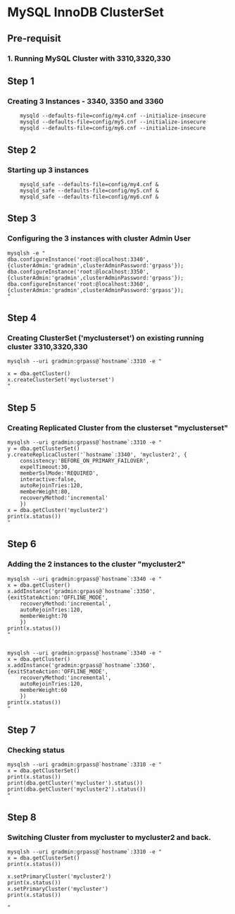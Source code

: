 # MySQL InnoDB ClusterSet
## Pre-requisit
### 1. Running MySQL Cluster with 3310,3320,330

## Step 1
### Creating 3 Instances - 3340, 3350 and 3360
```
	mysqld --defaults-file=config/my4.cnf --initialize-insecure
	mysqld --defaults-file=config/my5.cnf --initialize-insecure
	mysqld --defaults-file=config/my6.cnf --initialize-insecure
```

## Step 2
### Starting up 3 instances
```
	mysqld_safe --defaults-file=config/my4.cnf &
	mysqld_safe --defaults-file=config/my5.cnf &
	mysqld_safe --defaults-file=config/my6.cnf &
```

## Step 3
### Configuring the 3 instances with cluster Admin User
```
mysqlsh -e "
dba.configureInstance('root:@localhost:3340',{clusterAdmin:'gradmin',clusterAdminPassword:'grpass'});
dba.configureInstance('root:@localhost:3350',{clusterAdmin:'gradmin',clusterAdminPassword:'grpass'});
dba.configureInstance('root:@localhost:3360',{clusterAdmin:'gradmin',clusterAdminPassword:'grpass'});
"
```

## Step 4
###  Creating ClusterSet ('myclusterset') on existing running cluster 3310,3320,330
```
mysqlsh --uri gradmin:grpass@`hostname`:3310 -e "

x = dba.getCluster()
x.createClusterSet('myclusterset')
"
```

## Step 5
### Creating Replicated Cluster from the clusterset "myclusterset"

```
mysqlsh --uri gradmin:grpass@`hostname`:3310 -e "
y = dba.getClusterSet()
y.createReplicaCluster('`hostname`:3340', 'mycluster2', {
	consistency:'BEFORE_ON_PRIMARY_FAILOVER',
	expelTimeout:30,
	memberSslMode:'REQUIRED',
	interactive:false,
	autoRejoinTries:120,
	memberWeight:80,
	recoveryMethod:'incremental'
	})
x = dba.getCluster('mycluster2')
print(x.status())
"
```

## Step 6
### Adding the 2 instances to the cluster "mycluster2"

```
mysqlsh --uri gradmin:grpass@`hostname`:3340 -e "
x = dba.getCluster()
x.addInstance('gradmin:grpass@`hostname`:3350', {exitStateAction:'OFFLINE_MODE', 
	recoveryMethod:'incremental', 
	autoRejoinTries:120,
	memberWeight:70
	})
print(x.status())
"


mysqlsh --uri gradmin:grpass@`hostname`:3340 -e "
x = dba.getCluster()
x.addInstance('gradmin:grpass@`hostname`:3360', {exitStateAction:'OFFLINE_MODE', 
	recoveryMethod:'incremental', 
	autoRejoinTries:120,
	memberWeight:60
	})
print(x.status())
"
```

## Step 7
###  Checking status

```
mysqlsh --uri gradmin:grpass@`hostname`:3310 -e "
x = dba.getClusterSet()
print(x.status())
print(dba.getCluster('mycluster').status())
print(dba.getCluster('mycluster2').status())
"
```


## Step 8
### Switching Cluster from mycluster to mycluster2 and back.

```
mysqlsh --uri gradmin:grpass@`hostname`:3310 -e "
x = dba.getClusterSet()
print(x.status())

x.setPrimaryCluster('mycluster2')
print(x.status())
x.setPrimaryCluster('mycluster')
print(x.status())

"
```


